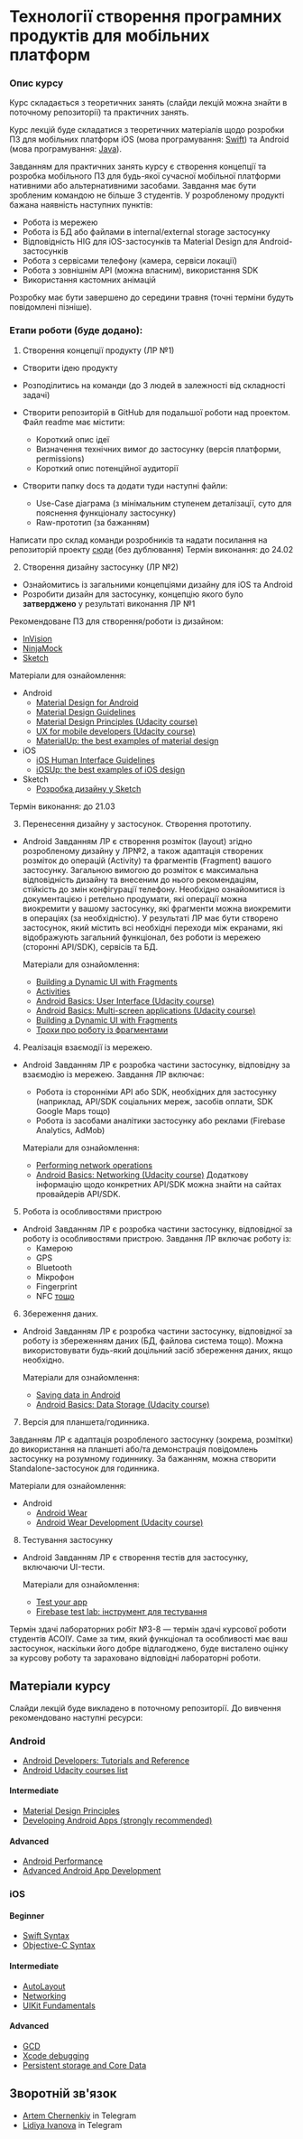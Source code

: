 # Технології створення програмних продуктів для мобільних платформ

### Опис курсу

Курс складається з теоретичних занять (слайди лекцій можна знайти в поточному репозиторії) та практичних занять.

Курс лекцій буде складатися з теоретичних матеріалів щодо розробки ПЗ для мобільних платформ iOS (мова програмування: [Swift](https://developer.apple.com/swift/)) та Android (мова програмування: [Java](http://www.oracle.com/technetwork/java/javase/downloads/index-jsp-138363.html)).

Завданням для практичних занять курсу є створення концепції та розробка мобільного ПЗ для будь-якої сучасної мобільної платформи нативними або альтернативними засобами. Завдання має бути зробленим командою не більше 3 студентів. У розробленому продукті бажана наявність наступних пунктів:

* Робота із мережею
* Робота із БД або файлами в internal/external storage застосунку
* Відповідність HIG для iOS-застосунків та Material Design для Android-застосунків
* Робота з сервісами телефону (камера, сервіси локації)
* Робота з зовнішнім API (можна власним), використання SDK
* Використання кастомних анімацій

Розробку має бути завершено до середини травня (точні терміни будуть повідомлені пізніше).

### Етапи роботи (буде додано):

1. Створення концепції продукту (ЛР №1)

  * Cтворити ідею продукту

  * Розподілитись на команди (до 3 людей в залежності від складності задачі)
  * Cтворити репозиторій в GitHub для подальшої роботи над проектом. Файл readme має містити:

    * Короткий опис ідеї
    * Визначення технічних вимог до застосунку (версія платформи, permissions)
    * Короткий опис потенційної аудиторії
  * Створити папку docs та додати туди наступні файли:

    * Use-Case діаграма (з мінімальним ступенем деталізації, суто для пояснення функціоналу застосунку)
    * Raw-прототип (за бажанням)

  Написати про склад команди розробників та надати посилання на репозиторій проекту [сюди](https://github.com/kpimobiledev/MobileDev/issues/1) (без дублювання)
  Термін виконання: до 24.02

2. Створення дизайну застосунку (ЛР №2)

  * Ознайомитись із загальними концепціями дизайну для iOS та Android
  * Розробити дизайн для застосунку, концепцію якого було **затверджено** у результаті виконання ЛР №1

  Рекомендоване ПЗ для створення/роботи із дизайном:
  * [InVision](https://www.invisionapp.com)
  * [NinjaMock](https://ninjamock.com)
  * [Sketch](https://www.sketchapp.com)

  Матеріали для ознайомлення:

  * Android
    * [Material Design for Android](https://developer.android.com/design/material/index.html)
    * [Material Design Guidelines](https://material.io/guidelines/)
    * [Material Design Principles (Udacity course)](https://www.udacity.com/course/material-design-for-android-developers--ud862)
    * [UX for mobile developers (Udacity course)](https://www.udacity.com/course/ux-design-for-mobile-developers--ud849)
    * [MaterialUp: the best examples of material design](https://material.uplabs.com)
  * iOS
    * [iOS Human Interface Guidelines](https://developer.apple.com/ios/human-interface-guidelines/overview/design-principles/)
    * [iOSUp: the best examples of iOS design](https://ios.uplabs.com)
  * Sketch
    * [Розробка дизайну у Sketch](https://www.youtube.com/watch?v=mlgI4u_X8sU)

  Термін виконання: до 21.03

3. Перенесення дизайну у застосунок. Створення прототипу.

  * Android
    Завданням ЛР є створення розміток (layout) згідно розробленому дизайну у ЛР№2, а також адаптація створених розміток до операцій (Activity) та фрагментів (Fragment) вашого застосунку. Загальною вимогою до розміток є максимальна відповідність дизайну та внесеним до нього рекомендаціям, стійкість до змін конфігурації телефону. Необхідно ознайомитися із документацією і ретельно продумати, які операції можна виокремити у вашому застосунку, які фрагменти можна виокремити в операціях (за необхідністю). У результаті ЛР має бути створено застосунок, який містить всі необхідні переходи між екранами, які відображують загальний функціонал, без роботи із мережею (сторонні API/SDK), сервісів та БД.

    Матеріали для ознайомлення:
    * [Building a Dynamic UI with Fragments](https://developer.android.com/training/basics/fragments/index.html)
    * [Activities](https://developer.android.com/guide/components/activities.html)
    * [Android Basics: User Interface (Udacity course)](https://www.udacity.com/course/android-development-for-beginners--ud837)
    * [Android Basics: Multi-screen applications (Udacity course)](https://www.udacity.com/course/android-basics-multi-screen-apps--ud839)
    * [Building a Dynamic UI with Fragments](https://developer.android.com/training/basics/fragments/index.html)
    * [Трохи про роботу із фрагментами](https://habrahabr.ru/post/207036/)

4. Реалізація взаємодії із мережею.

  * Android
    Завданням ЛР є розробка частини застосунку, відповідну за взаємодію із мережею. Завдання ЛР включає:
    * Робота із сторонніми API або SDK, необхідних для застосунку (наприклад, API/SDK соціальних мереж, засобів оплати, SDK Google Maps тощо)
    * Робота із засобами аналітики застосунку або реклами (Firebase Analytics, AdMob)

    Матеріали для ознайомлення:
    * [Performing network operations](https://developer.android.com/training/basics/network-ops/index.html)
    * [Android Basics: Networking (Udacity course)](https://www.udacity.com/course/android-basics-networking--ud843)
    Додаткову інформацію щодо конкретних API/SDK можна знайти на сайтах провайдерів API/SDK.

5. Робота із особливостями пристрою

  * Android
    Завданням ЛР є розробка частини застосунку, відповідної за роботу із особливостями пристрою. Завдання ЛР включає роботу із:
    * Камерою
    * GPS
    * Bluetooth
    * Мікрофон
    * Fingerprint
    * NFC [тощо](https://developer.android.com/guide/topics/manifest/uses-feature-element.html)

6. Збереження даних.

  * Android
    Завданням ЛР є розробка частини застосунку, відповідної за роботу із збереженням даних (БД, файлова система тощо). Можна використовувати будь-який доцільний засіб збереження даних, якщо необхідно.

    Матеріали для ознайомлення:
    * [Saving data in Android](https://developer.android.com/training/basics/data-storage/index.html)
    * [Android Basics: Data Storage (Udacity course)](https://www.udacity.com/course/android-basics-data-storage--ud845)

7. Версія для планшета/годинника.

  Завданням ЛР є адаптація розробленого застосунку (зокрема, розмітки) до використання на планшеті або/та демонстрація повідомлень застосунку на розумному годиннику. За бажанням, можна створити Standalone-застосунок для годинника.

  Матеріали для ознайомлення:
  * Android
    * [Android Wear](https://developer.android.com/wear/index.html)
    * [Android Wear Development (Udacity course)](https://www.udacity.com/course/android-wear-development--ud875A)

8. Тестування застосунку

  * Android
    Завданням ЛР є створення тестів для застосунку, включаючи UI-тести.

    Матеріали для ознайомлення:
    * [Test your app](https://developer.android.com/studio/test/index.html)
    * [Firebase test lab: інструмент для тестування](https://firebase.google.com/docs/test-lab/)

Термін здачі лабораторних робіт №3-8 — термін здачі курсової роботи студентів АСОІУ. Саме за тим, який функціонал та особливості має ваш застосунок, наскільки його добре відлагоджено, буде висталено оцінку за курсову роботу та зараховано відповідні лабораторні роботи.

## Матеріали курсу

Слайди лекцій буде викладено в поточному репозиторії.
До вивчення рекомендовано наступні ресурси:

### Android

* [Android Developers: Tutorials and Reference](https://developer.android.com/index.html)
* [Android Udacity courses list](https://www.udacity.com/courses/android)

#### Intermediate
* [Material Design Principles](https://www.udacity.com/course/material-design-for-android-developers--ud862)
* [Developing Android Apps (strongly recommended)](https://www.udacity.com/course/new-android-fundamentals--ud851)

#### Advanced
* [Android Performance](https://www.udacity.com/course/android-performance--ud825)
* [Advanced Android App Development](https://www.udacity.com/course/advanced-android-app-development--ud855)

### iOS

#### Beginner
* [Swift Syntax](https://www.udacity.com/course/learn-swift-programming-syntax--ud902)
* [Objective-C Syntax](https://www.udacity.com/course/objective-c-for-swift-developers--ud1009)

#### Intermediate
* [AutoLayout](https://www.udacity.com/course/auto-layout--ud1026)
* [Networking](https://www.udacity.com/course/ios-networking-with-swift--ud421)
* [UIKit Fundamentals](https://www.udacity.com/course/uikit-fundamentals--ud788)

#### Advanced
* [GCD](https://www.udacity.com/course/grand-central-dispatch-gcd--ud576)
* [Xcode debugging](https://www.udacity.com/course/xcode-debugging--ud774)
* [Persistent storage and Core Data](https://www.udacity.com/course/ios-persistence-and-core-data--ud325)

## Зворотній зв'язок

* [Artem Chernenkiy](https://telegram.me/gy_fk) in Telegram
* [Lidiya Ivanova](https://telegram.me/lidaamber) in Telegram
